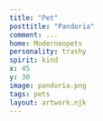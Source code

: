 ```yaml
---
title: "Pet"
posttitle: "Pandoria"
comment: ...
home: Moderneopets
personality: trashy
spirit: kind
x: 45
y: 30
image: pandoria.png
tags: pets
layout: artwork.njk
---
```


